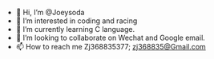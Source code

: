 - 👋 Hi, I’m @Joeysoda
- 👀 I’m interested in coding and racing
- 🌱 I’m currently learning C language.
- 💞️ I’m looking to collaborate on Wechat and Google email.
- 📫 How to reach me Zj368835377; zj368835@Gmail.com

